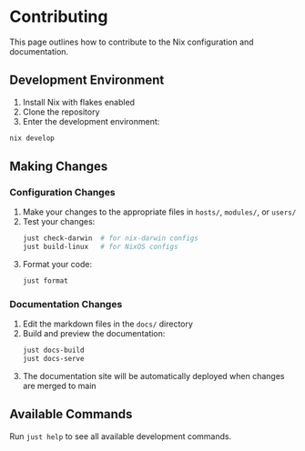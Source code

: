 # Contributing

This page outlines how to contribute to the Nix configuration and documentation.

## Development Environment

1. Install Nix with flakes enabled
2. Clone the repository
3. Enter the development environment:

```bash
nix develop
```

## Making Changes

### Configuration Changes

1. Make your changes to the appropriate files in `hosts/`, `modules/`, or `users/`
2. Test your changes:
   ```bash
   just check-darwin  # for nix-darwin configs
   just build-linux   # for NixOS configs
   ```
3. Format your code:
   ```bash
   just format
   ```

### Documentation Changes

1. Edit the markdown files in the `docs/` directory
2. Build and preview the documentation:
   ```bash
   just docs-build
   just docs-serve
   ```
3. The documentation site will be automatically deployed when changes are merged to main

## Available Commands

Run `just help` to see all available development commands.